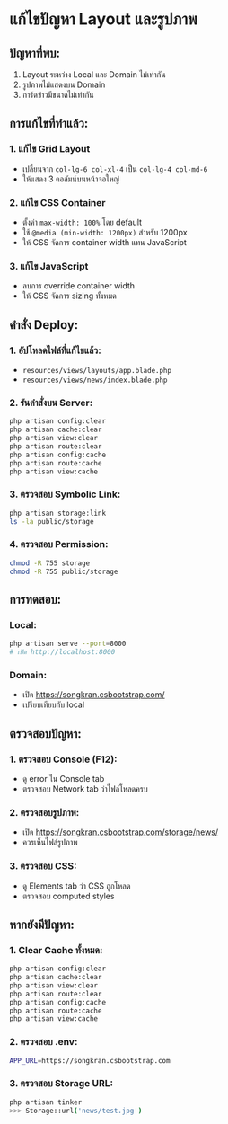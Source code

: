 # แก้ไขปัญหา Layout และรูปภาพ

## ปัญหาที่พบ:
1. Layout ระหว่าง Local และ Domain ไม่เท่ากัน
2. รูปภาพไม่แสดงบน Domain
3. การ์ดข่าวมีขนาดไม่เท่ากัน

## การแก้ไขที่ทำแล้ว:

### 1. แก้ไข Grid Layout
- เปลี่ยนจาก `col-lg-6 col-xl-4` เป็น `col-lg-4 col-md-6`
- ให้แสดง 3 คอลัมน์บนหน้าจอใหญ่

### 2. แก้ไข CSS Container
- ตั้งค่า `max-width: 100%` โดย default
- ใช้ `@media (min-width: 1200px)` สำหรับ 1200px
- ให้ CSS จัดการ container width แทน JavaScript

### 3. แก้ไข JavaScript
- ลบการ override container width
- ให้ CSS จัดการ sizing ทั้งหมด

## คำสั่ง Deploy:

### 1. อัปโหลดไฟล์ที่แก้ไขแล้ว:
- `resources/views/layouts/app.blade.php`
- `resources/views/news/index.blade.php`

### 2. รันคำสั่งบน Server:
```bash
php artisan config:clear
php artisan cache:clear
php artisan view:clear
php artisan route:clear
php artisan config:cache
php artisan route:cache
php artisan view:cache
```

### 3. ตรวจสอบ Symbolic Link:
```bash
php artisan storage:link
ls -la public/storage
```

### 4. ตรวจสอบ Permission:
```bash
chmod -R 755 storage
chmod -R 755 public/storage
```

## การทดสอบ:

### Local:
```bash
php artisan serve --port=8000
# เปิด http://localhost:8000
```

### Domain:
- เปิด https://songkran.csbootstrap.com/
- เปรียบเทียบกับ local

## ตรวจสอบปัญหา:

### 1. ตรวจสอบ Console (F12):
- ดู error ใน Console tab
- ตรวจสอบ Network tab ว่าไฟล์โหลดครบ

### 2. ตรวจสอบรูปภาพ:
- เปิด https://songkran.csbootstrap.com/storage/news/
- ควรเห็นไฟล์รูปภาพ

### 3. ตรวจสอบ CSS:
- ดู Elements tab ว่า CSS ถูกโหลด
- ตรวจสอบ computed styles

## หากยังมีปัญหา:

### 1. Clear Cache ทั้งหมด:
```bash
php artisan config:clear
php artisan cache:clear
php artisan view:clear
php artisan route:clear
php artisan config:cache
php artisan route:cache
php artisan view:cache
```

### 2. ตรวจสอบ .env:
```bash
APP_URL=https://songkran.csbootstrap.com
```

### 3. ตรวจสอบ Storage URL:
```bash
php artisan tinker
>>> Storage::url('news/test.jpg')
```

